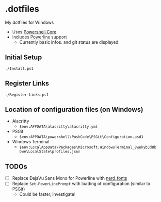 # .dotfiles

My dotfiles for Windows

* Uses [Powershell Core](https://github.com/powershell/powershell)
* Includes [Powerline](https://github.com/Jaykul/PowerLine) support
  * Currently basic infos. and git status are displayed

## Initial Setup 

`./Install.ps1`

## Register Links 

`./Register-Links.ps1`

## Location of configuration files (on Windows)

* Alacritty
  * `$env:APPDATA\alacritty\alacritty.yml`
* PSGit
  * `$env:APPDATA\powershell\PoshCode\PSGit\Configuration.psd1`
* Windows Terminal
  * `$env:LocalAppData\Packages\Microsoft.WindowsTerminal_8wekyb3d8bbwe\LocalState\profiles.json`

## TODOs

* [ ] Replace DejaVu Sans Mono for Powerline with [nerd_fonts](https://github.com/ryanoasis/nerd-fonts)
* [ ] Replace `Set-PowerLinePrompt` with loading of configuration (similar to PSGit)
  * Could be faster, investigate!
